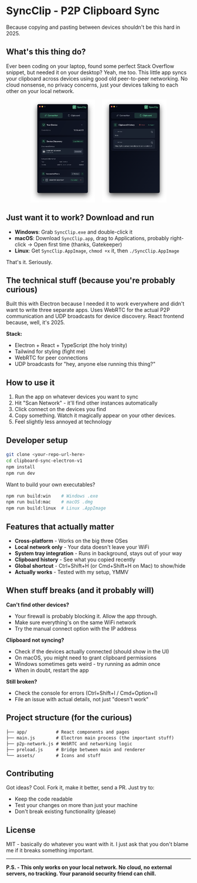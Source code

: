 # SyncClip - P2P Clipboard Sync

Because copying and pasting between devices shouldn't be this hard in 2025.

## What's this thing do?

Ever been coding on your laptop, found some perfect Stack Overflow snippet, but needed it on your desktop? Yeah, me too. This little app syncs your clipboard across devices using good old peer-to-peer networking. No cloud nonsense, no privacy concerns, just your devices talking to each other on your local network.

<div style="display: flex; gap: 20px; justify-content: center;">
  <img src="assets/01.png" alt="SyncClip Main Interface" width="35%" />
  <img src="assets/02.png" alt="Device Discovery and Connection" width="35%" />
</div>

## Just want it to work? Download and run

- **Windows**: Grab `SyncClip.exe` and double-click it
- **macOS**: Download `SyncClip.app`, drag to Applications, probably right-click → Open first time (thanks, Gatekeeper)
- **Linux**: Get `SyncClip.AppImage`, `chmod +x` it, then `./SyncClip.AppImage`

That's it. Seriously.

## The technical stuff (because you're probably curious)

Built this with Electron because I needed it to work everywhere and didn't want to write three separate apps. Uses WebRTC for the actual P2P communication and UDP broadcasts for device discovery. React frontend because, well, it's 2025.

**Stack:**

- Electron + React + TypeScript (the holy trinity)
- Tailwind for styling (fight me)
- WebRTC for peer connections
- UDP broadcasts for "hey, anyone else running this thing?"

## How to use it

1. Run the app on whatever devices you want to sync
2. Hit "Scan Network" - it'll find other instances automatically
3. Click connect on the devices you find
4. Copy something. Watch it magically appear on your other devices.
5. Feel slightly less annoyed at technology

## Developer setup

```bash
git clone <your-repo-url-here>
cd clipboard-sync-electron-v1
npm install
npm run dev
```

Want to build your own executables?

```bash
npm run build:win    # Windows .exe
npm run build:mac    # macOS .dmg
npm run build:linux  # Linux .AppImage
```

## Features that actually matter

- **Cross-platform** - Works on the big three OSes
- **Local network only** - Your data doesn't leave your WiFi
- **System tray integration** - Runs in background, stays out of your way
- **Clipboard history** - See what you copied recently
- **Global shortcut** - Ctrl+Shift+H (or Cmd+Shift+H on Mac) to show/hide
- **Actually works** - Tested with my setup, YMMV

## When stuff breaks (and it probably will)

**Can't find other devices?**

- Your firewall is probably blocking it. Allow the app through.
- Make sure everything's on the same WiFi network
- Try the manual connect option with the IP address

**Clipboard not syncing?**

- Check if the devices actually connected (should show in the UI)
- On macOS, you might need to grant clipboard permissions
- Windows sometimes gets weird - try running as admin once
- When in doubt, restart the app

**Still broken?**

- Check the console for errors (Ctrl+Shift+I / Cmd+Option+I)
- File an issue with actual details, not just "doesn't work"

## Project structure (for the curious)

```
├── app/           # React components and pages
├── main.js        # Electron main process (the important stuff)
├── p2p-network.js # WebRTC and networking logic
├── preload.js     # Bridge between main and renderer
└── assets/        # Icons and stuff
```

## Contributing

Got ideas? Cool. Fork it, make it better, send a PR. Just try to:

- Keep the code readable
- Test your changes on more than just your machine
- Don't break existing functionality (please)

## License

MIT - basically do whatever you want with it. I just ask that you don't blame me if it breaks something important.

---

**P.S. - This only works on your local network. No cloud, no external servers, no tracking. Your paranoid security friend can chill.**
